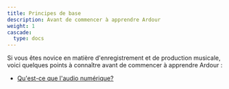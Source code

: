 ```yaml
---
title: Principes de base
description: Avant de commencer à apprendre Ardour
weight: 1
cascade:
  type: docs
---
```


Si vous êtes novice en matière d'enregistrement et de production musicale, voici quelques points à connaître avant de commencer à apprendre Ardour :

- [Qu'est-ce que l'audio numérique?](audio/)
<!-- - [Qu'est-ce que le MIDI?](midi/) -->